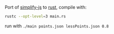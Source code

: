 Port of [simplify-js](https://github.com/mourner/simplify-js) to [rust](https://github.com/mozilla/rust), compile with:

```bash
rustc --opt-level=3 main.rs
```

run with `./main points.json lessPoints.json 0.8`



